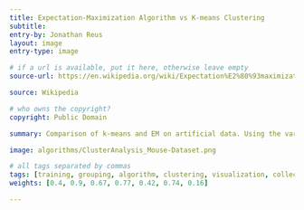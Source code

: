 ```yaml
---
title: Expectation-Maximization Algorithm vs K-means Clustering
subtitle:
entry-by: Jonathan Reus
layout: image
entry-type: image

# if a url is available, put it here, otherwise leave empty
source-url: https://en.wikipedia.org/wiki/Expectation%E2%80%93maximization_algorithm

source: Wikipedia

# who owns the copyright?
copyright: Public Domain

summary: Comparison of k-means and EM on artificial data. Using the variances, the EM algorithm can describe the normal distributions exactly, while k-Means splits the data into Voronoi-Cells. The Cluster center is visualized by the lighter, bigger Symbol.

image: algorithms/ClusterAnalysis_Mouse-Dataset.png

# all tags separated by commas
tags: [training, grouping, algorithm, clustering, visualization, collection, preparation]
weights: [0.4, 0.9, 0.67, 0.77, 0.42, 0.74, 0.16]

---
```

